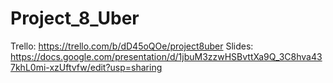 # Project_8_Uber
Trello: https://trello.com/b/dD45oQOe/project8uber
Slides: https://docs.google.com/presentation/d/1jbuM3zzwHSBvttXa9Q_3C8hva437khL0mi-xzUftvfw/edit?usp=sharing
